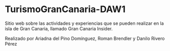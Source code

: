 # TurismoGranCanaria-DAW1

Sitio web sobre las actividades y experiencias que se pueden realizar en la isla de Gran Canaria, llamado Gran Canaria Insider.

Realizado por Ariadna del Pino Domínguez, Roman Brendler y Danilo Rivero Pérez
